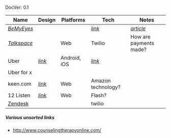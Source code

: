 DocVer: 0.1



Name | Design | Platforms | Tech | Notes
--- | --- | --- | --- | ---
[*BeMyEyes*](http://www.bemyeyes.org/) | | | [*link*](https://github.com/bemyeyes) | [*article*](http://www.dailymail.co.uk/sciencetech/article-2913704/The-app-helps-blind-people-Eyes-lets-sighted-users-read-signs-direct-visually-impaired-live-video-chats.html)
[*Talkspace*](http://www.talkspace.com/) | | Web | Twilio | How are payments made?
Uber | [*link*](https://www.uber.com/features) | Android, iOS | [*link*](https://developer.uber.com/)
Uber for x | | |
keen.com | [*link*](http://www.keen.com/psychic-readings/grouplist/5332) | Web | Amazon technology?
12 Listen | [*link*](http://www.12listen.com/) | Web | Flash?
[Zendesk](https://support.zendesk.com/hc/en-us/articles/203661526-Zendesk-Voice-pricing) | | | twilio


##### Various unsorted links
* http://www.counselingtherapyonline.com/


